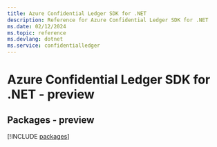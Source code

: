 ```yaml
---
title: Azure Confidential Ledger SDK for .NET
description: Reference for Azure Confidential Ledger SDK for .NET
ms.date: 02/12/2024
ms.topic: reference
ms.devlang: dotnet
ms.service: confidentialledger
---
```

# Azure Confidential Ledger SDK for .NET - preview
## Packages - preview
[!INCLUDE [packages](confidential-ledger-index.md)]